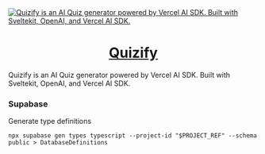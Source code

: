 <a href="https://www.quizify.xyz/">
  <img alt="Quizify is an AI Quiz generator powered by Vercel AI SDK. Built with Sveltekit, OpenAI, and Vercel AI SDK." src="https://app.quizify.xyz/quizify-opengraph-image.png">
  <h1 align="center">Quizify</h1>
</a>

Quizify is an AI Quiz generator powered by Vercel AI SDK. Built with Sveltekit, OpenAI, and Vercel AI SDK.

### Supabase

Generate type definitions

```cli
npx supabase gen types typescript --project-id "$PROJECT_REF" --schema public > DatabaseDefinitions
```
